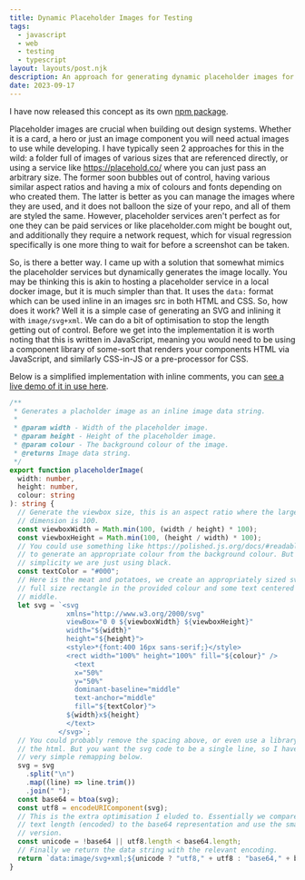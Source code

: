 ```yaml
---
title: Dynamic Placeholder Images for Testing
tags:
  - javascript
  - web
  - testing
  - typescript
layout: layouts/post.njk
description: An approach for generating dynamic placeholder images for visual regression testing.
date: 2023-09-17
---
```


<p style="color: var(--text-subtle)">I have now released this concept as its own <a href="https://www.npmjs.com/package/placeholder-image-data-url-svg">npm package</a>.</p>

Placeholder images are crucial when building out design systems. Whether it is a card, a hero or just an image component you will need actual images to use while developing. I have typically seen 2 approaches for this in the wild: a folder full of images of various sizes that are referenced directly, or using a service like https://placehold.co/ where you can just pass an arbitrary size. The former soon bubbles out of control, having various similar aspect ratios and having a mix of colours and fonts depending on who created them. The latter is better as you can manage the images where they are used, and it does not balloon the size of your repo, and all of them are styled the same. However, placeholder services aren't perfect as for one they can be paid services or like placeholder.com might be bought out, and additionally they require a network request, which for visual regression specifically is one more thing to wait for before a screenshot can be taken.

So, is there a better way. I came up with a solution that somewhat mimics the placeholder services but dynamically generates the image locally. You may be thinking this is akin to hosting a placeholder service in a local docker image, but it is much simpler than that. It uses the `data:` format which can be used inline in an images src in both HTML and CSS. So, how does it work? Well it is a simple case of generating an SVG and inlining it with `image/svg+xml`. We can do a bit of optimisation to stop the length getting out of control. Before we get into the implementation it is worth noting that this is written in JavaScript, meaning you would need to be using a component library of some-sort that renders your components HTML via JavaScript, and similarly CSS-in-JS or a pre-processor for CSS.

Below is a simplified implementation with inline comments, you can [see a live demo of it in use here](https://stackblitz.com/edit/stackblitz-starters-bjrx9u?file=src%2FplaceholderImage.ts).

```typescript twoslash
/**
 * Generates a placholder image as an inline image data string.
 *
 * @param width - Width of the placeholder image.
 * @param height - Height of the placeholder image.
 * @param colour - The background colour of the image.
 * @returns Image data string.
 */
export function placeholderImage(
  width: number,
  height: number,
  colour: string
): string {
  // Generate the viewbox size, this is an aspect ratio where the larger
  // dimension is 100.
  const viewboxWidth = Math.min(100, (width / height) * 100);
  const viewboxHeight = Math.min(100, (height / width) * 100);
  // You could use something like https://polished.js.org/docs/#readablecolor here
  // to generate an appropriate colour from the background colour. But for
  // simplicity we are just using black.
  const textColor = "#000";
  // Here is the meat and potatoes, we create an appropriately sized svg with a
  // full size rectangle in the provided colour and some text centered in the
  // middle.
  let svg = `<svg
              xmlns="http://www.w3.org/2000/svg"
              viewBox="0 0 ${viewboxWidth} ${viewboxHeight}"
              width="${width}"
              height="${height}">
              <style>*{font:400 16px sans-serif;}</style>
              <rect width="100%" height="100%" fill="${colour}" />
                <text
                x="50%"
                y="50%"
                dominant-baseline="middle"
                text-anchor="middle"
                fill="${textColor}">
              ${width}x${height}
              </text>
            </svg>`;
  // You could probably remove the spacing above, or even use a library to minify
  // the html. But you want the svg code to be a single line, so I have done a
  // very simple remapping below.
  svg = svg
    .split("\n")
    .map((line) => line.trim())
    .join(" ");
  const base64 = btoa(svg);
  const utf8 = encodeURIComponent(svg);
  // This is the extra optimisation I eluded to. Essentially we compare the full
  // text length (encoded) to the base64 representation and use the smaller
  // version.
  const unicode = !base64 || utf8.length < base64.length;
  // Finally we return the data string with the relevant encoding.
  return `data:image/svg+xml;${unicode ? "utf8," + utf8 : "base64," + base64}`;
}
```
